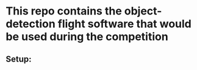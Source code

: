 # This repo contains the object-detection flight software that would be used during the competition

## Setup:

